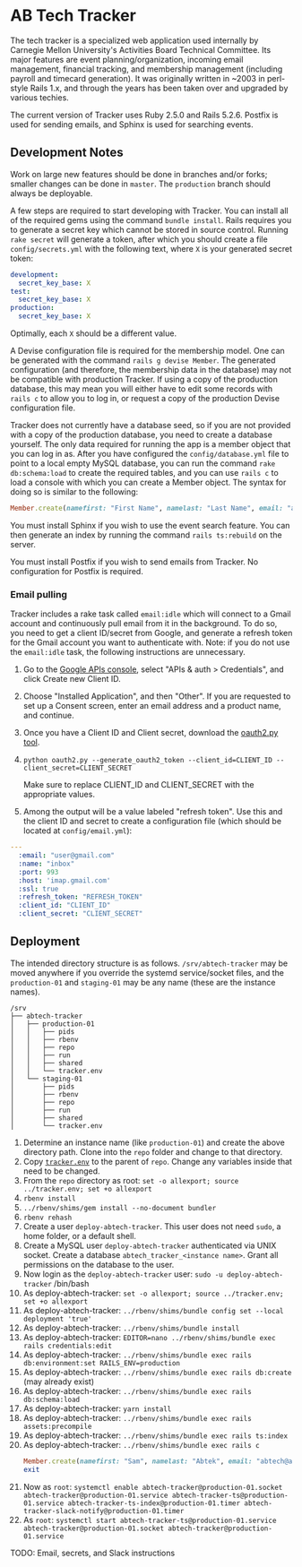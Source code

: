 # AB Tech Tracker

The tech tracker is a specialized web application used internally by Carnegie Mellon University's Activities Board Technical Committee. Its major features are event planning/organization, incoming email management, financial tracking, and membership management (including payroll and timecard generation). It was originally written in ~2003 in perl-style Rails 1.x, and through the years has been taken over and upgraded by various techies.

The current version of Tracker uses Ruby 2.5.0 and Rails 5.2.6. Postfix is used for sending emails, and Sphinx is used for searching events.

## Development Notes

Work on large new features should be done in branches and/or forks; smaller changes can be done in `master`. The `production` branch should always be deployable.

A few steps are required to start developing with Tracker. You can install all of the required gems using the command `bundle install`. Rails requires you to generate a secret key which cannot be stored in source control. Running `rake secret` will generate a token, after which you should create a file `config/secrets.yml` with the following text, where `X` is your generated secret token:

```yaml
development:
  secret_key_base: X
test:
  secret_key_base: X
production:
  secret_key_base: X
```

Optimally, each `X` should be a different value.

A Devise configuration file is required for the membership model. One can be generated with the command `rails g devise Member`. The generated configuration (and therefore, the membership data in the database) may not be compatible with production Tracker. If using a copy of the production database, this may mean you will either have to edit some records with `rails c` to allow you to log in, or request a copy of the production Devise configuration file.

Tracker does not currently have a database seed, so if you are not provided with a copy of the production database, you need to create a database yourself. The only data required for running the app is a member object that you can log in as. After you have configured the `config/database.yml` file to point to a local empty MySQL database, you can run the command `rake db:schema:load` to create the required tables, and you can use `rails c` to load a console with which you can create a Member object. The syntax for doing so is similar to the following:

```ruby
Member.create(namefirst: "First Name", namelast: "Last Name", email: "abtech@andrew.cmu.edu", phone: "5555555555", password: "password", password_confirmation: "password", payrate: 0.0, tracker_dev: true)
```

You must install Sphinx if you wish to use the event search feature. You can then generate an index by running the command `rails ts:rebuild` on the server.

You must install Postfix if you wish to send emails from Tracker. No configuration for Postfix is required.

### Email pulling

Tracker includes a rake task called `email:idle` which will connect to a Gmail account and continuously pull email from it in the background. To do so, you need to get a client ID/secret from Google, and generate a refresh token for the Gmail account you want to authenticate with. Note: if you do not use the `email:idle` task, the following instructions are unnecessary.

1. Go to the [Google APIs console](https://code.google.com/apis/console/), select "APIs & auth > Credentials", and click Create new Client ID.
2. Choose "Installed Application", and then "Other". If you are requested to set up a Consent screen, enter an email address and a product name, and continue.
3. Once you have a Client ID and Client secret, download the [oauth2.py tool](https://github.com/google/gmail-oauth2-tools/wiki/OAuth2DotPyRunThrough).
4. `python oauth2.py --generate_oauth2_token --client_id=CLIENT_ID --client_secret=CLIENT_SECRET`
   
   Make sure to replace CLIENT_ID and CLIENT\_SECRET with the appropriate values.
5. Among the output will be a value labeled "refresh token". Use this and the client ID and secret to create a configuration file (which should be located at `config/email.yml`):

```yaml
---
  :email: "user@gmail.com"
  :name: "inbox"
  :port: 993
  :host: 'imap.gmail.com'
  :ssl: true
  :refresh_token: "REFRESH_TOKEN"
  :client_id: "CLIENT_ID"
  :client_secret: "CLIENT_SECRET"
```

## Deployment

The intended directory structure is as follows. `/srv/abtech-tracker` may be moved anywhere if you override the systemd service/socket files, and the `production-01` and `staging-01` may be any name (these are the instance names).
```
/srv
├── abtech-tracker
│   ├── production-01
│   │   ├── pids
│   │   ├── rbenv
│   │   ├── repo
│   │   ├── run
│   │   ├── shared
│   │   └── tracker.env
│   └── staging-01
│       ├── pids
│       ├── rbenv
│       ├── repo
│       ├── run
│       ├── shared
│       └── tracker.env
```

1. Determine an instance name (like `production-01`) and create the above directory path. Clone into the `repo` folder and change to that directory.
2. Copy [`tracker.env`](./deploy/tracker.env) to the parent of `repo`. Change any variables inside that need to be changed.
3. From the `repo` directory as root: `set -o allexport; source ../tracker.env; set +o allexport`
4. `rbenv install`
5. `../rbenv/shims/gem install --no-document bundler`
6. `rbenv rehash`
7. Create a user `deploy-abtech-tracker`. This user does not need `sudo`, a home folder, or a default shell.
8. Create a MySQL user `deploy-abtech-tracker` authenticated via UNIX socket. Create a database `abtech_tracker_<instance name>`. Grant all permissions on the database to the user.
9. Now login as the `deploy-abtech-tracker` user: `sudo -u deploy-abtech-tracker` /bin/bash
10. As deploy-abtech-tracker: `set -o allexport; source ../tracker.env; set +o allexport`
11. As deploy-abtech-tracker: `../rbenv/shims/bundle config set --local deployment 'true'`
12. As deploy-abtech-tracker: `../rbenv/shims/bundle install`
13. As deploy-abtech-tracker: `EDITOR=nano ../rbenv/shims/bundle exec rails credentials:edit`
14. As deploy-abtech-tracker: `../rbenv/shims/bundle exec rails db:environment:set RAILS_ENV=production`
15. As deploy-abtech-tracker: `../rbenv/shims/bundle exec rails db:create` (may already exist)
16. As deploy-abtech-tracker: `../rbenv/shims/bundle exec rails db:schema:load`
17. As deploy-abtech-tracker: `yarn install`
18. As deploy-abtech-tracker: `../rbenv/shims/bundle exec rails assets:precompile`
18. As deploy-abtech-tracker: `../rbenv/shims/bundle exec rails ts:index`
19. As deploy-abtech-tracker: `../rbenv/shims/bundle exec rails c`
    ```ruby
    Member.create(namefirst: "Sam", namelast: "Abtek", email: "abtech@andrew.cmu.edu", phone: "5555555555", password: "password", password_confirmation: "password", payrate: 0.0, tracker_dev: true)
    exit
    ```
20. Now as `root`: `systemctl enable abtech-tracker@production-01.socket abtech-tracker@production-01.service abtech-tracker-ts@production-01.service abtech-tracker-ts-index@production-01.timer abtech-tracker-slack-notify@production-01.timer`
21. As `root`: `systemctl start abtech-tracker-ts@production-01.service abtech-tracker@production-01.socket abtech-tracker@production-01.service`

TODO: Email, secrets, and Slack instructions

